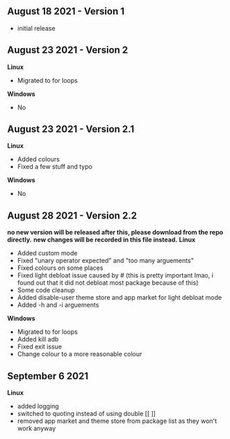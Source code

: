 
## August 18 2021 - Version 1
- initial release

## August 23 2021 - Version 2
**Linux**
- Migrated to for loops

**Windows**
- No

## August 23 2021 - Version 2.1
**Linux**
- Added colours
- Fixed a few stuff and typo

**Windows**
- No

## August 28 2021 - Version 2.2
**no new version will be released after this, please download from the repo directly.**
**new changes will be recorded in this file instead.**
**Linux**
- Added custom mode
- Fixed "unary operator expected" and "too many arguements"
- Fixed colours on some places
- Fixed light debloat issue caused by # (this is pretty important lmao, i found out that it did not debloat most package because of this)
- Some code cleanup
- Added disable-user theme store and app market for light debloat mode
- Added -h and -i arguements

**Windows**
- Migrated to for loops
- Added kill adb
- Fixed exit issue
- Change colour to a more reasonable colour

## September 6 2021
**Linux**
- added logging
- switched to quoting instead of using double [[ ]]
- removed app market and theme store from package list as they won't work anyway

